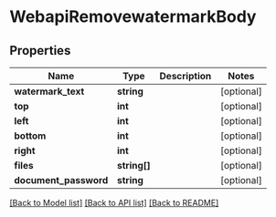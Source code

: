 # WebapiRemovewatermarkBody

## Properties
Name | Type | Description | Notes
------------ | ------------- | ------------- | -------------
**watermark_text** | **string** |  | [optional] 
**top** | **int** |  | [optional] 
**left** | **int** |  | [optional] 
**bottom** | **int** |  | [optional] 
**right** | **int** |  | [optional] 
**files** | **string[]** |  | [optional] 
**document_password** | **string** |  | [optional] 

[[Back to Model list]](../../README.md#documentation-for-models) [[Back to API list]](../../README.md#documentation-for-api-endpoints) [[Back to README]](../../README.md)

